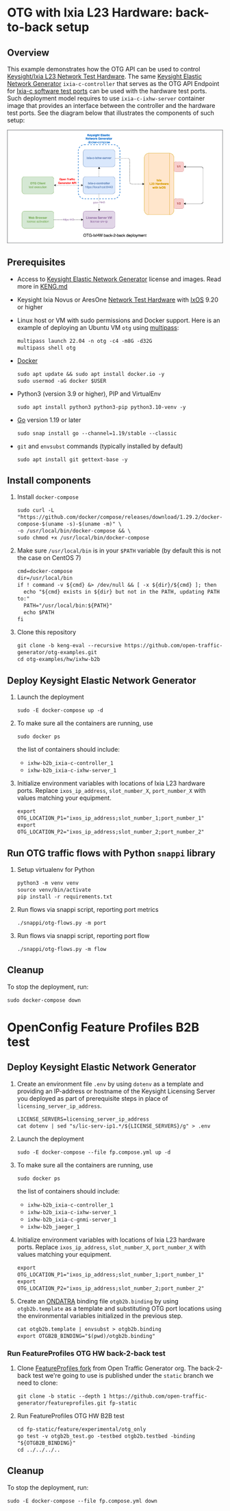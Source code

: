 # OTG with Ixia L23 Hardware: back-to-back setup

## Overview
This example demonstrates how the OTG API can be used to control [Keysight/Ixia L23 Network Test Hardware](https://www.keysight.com/us/en/products/network-test/network-test-hardware.html). The same [Keysight Elastic Network Generator](https://www.keysight.com/us/en/products/network-test/protocol-load-test/keysight-elastic-network-generator.html) `ixia-c-controller` that serves as the OTG API Endpoint for [Ixia-c software test ports](https://github.com/open-traffic-generator/otg-examples/tree/main/docker-compose/cpdp-b2b) can be used with the hardware test ports. Such deployment model requires to use `ixia-c-ixhw-server` container image that provides an interface between the controller and the hardware test ports. See the diagram below that illustrates the components of such setup:

![Diagram](./diagram.png)

## Prerequisites

* Access to [Keysight Elastic Network Generator](https://www.keysight.com/us/en/products/network-test/protocol-load-test/keysight-elastic-network-generator.html) license and images. Read more in [KENG.md](../../KENG.md)

* Keysight Ixia Novus or AresOne [Network Test Hardware](https://www.keysight.com/us/en/products/network-test/network-test-hardware.html) with [IxOS](https://support.ixiacom.com/ixos-software-downloads-documentation) 9.20 or higher

* Linux host or VM with sudo permissions and Docker support. Here is an example of deploying an Ubuntu VM `otg` using [multipass](https://multipass.run/):

    ```Shell
    multipass launch 22.04 -n otg -c4 -m8G -d32G
    multipass shell otg
    ```

* [Docker](https://docs.docker.com/engine/install/)

    ```Shell
    sudo apt update && sudo apt install docker.io -y
    sudo usermod -aG docker $USER
    ```

* Python3 (version 3.9 or higher), PIP and VirtualEnv

    ```Shell
    sudo apt install python3 python3-pip python3.10-venv -y
    ```
* [Go](https://go.dev/dl/) version 1.19 or later

    ```Shell
    sudo snap install go --channel=1.19/stable --classic
    ```

* `git` and `envsubst` commands (typically installed by default)

    ```Shell
    sudo apt install git gettext-base -y
    ```

## Install components

1. Install `docker-compose`

    ```Shell
    sudo curl -L "https://github.com/docker/compose/releases/download/1.29.2/docker-compose-$(uname -s)-$(uname -m)" \
    -o /usr/local/bin/docker-compose && \
    sudo chmod +x /usr/local/bin/docker-compose
    ```

2. Make sure `/usr/local/bin` is in your `$PATH` variable (by default this is not the case on CentOS 7)

    ```Shell
    cmd=docker-compose
    dir=/usr/local/bin
    if ! command -v ${cmd} &> /dev/null && [ -x ${dir}/${cmd} ]; then
      echo "${cmd} exists in ${dir} but not in the PATH, updating PATH to:"
      PATH="/usr/local/bin:${PATH}"
      echo $PATH
    fi
    ```

3. Clone this repository

    ```Shell
    git clone -b keng-eval --recursive https://github.com/open-traffic-generator/otg-examples.git
    cd otg-examples/hw/ixhw-b2b
    ```

## Deploy Keysight Elastic Network Generator

1. Launch the deployment

    ```Shell
    sudo -E docker-compose up -d
    ```

2. To make sure all the containers are running, use

    ```Shell
    sudo docker ps
    ```

    the list of containers should include:

    * `ixhw-b2b_ixia-c-controller_1`
    * `ixhw-b2b_ixia-c-ixhw-server_1`

3. Initialize environment variables with locations of Ixia L23 hardware ports. Replace `ixos_ip_address`, `slot_number_X`, `port_number_X` with values matching your equipment.

    ```Shell
    export OTG_LOCATION_P1="ixos_ip_address;slot_number_1;port_number_1"
    export OTG_LOCATION_P2="ixos_ip_address;slot_number_2;port_number_2"
    ```

## Run OTG traffic flows with Python `snappi` library

1. Setup virtualenv for Python

    ```Shell
    python3 -m venv venv
    source venv/bin/activate
    pip install -r requirements.txt
    ```

2. Run flows via snappi script, reporting port metrics

    ```Shell
    ./snappi/otg-flows.py -m port
    ```

3. Run flows via snappi script, reporting port flow

    ```Shell
    ./snappi/otg-flows.py -m flow
    ```

## Cleanup

To stop the deployment, run:

```Shell
sudo docker-compose down
```

# OpenConfig Feature Profiles B2B test

## Deploy Keysight Elastic Network Generator

1. Create an environment file `.env` by using `dotenv` as a template and providing an IP-address or hostname of the Keysight Licensing Server you deployed as part of prerequisite steps in place of `licensing_server_ip_address`.

    ```Shell
    LICENSE_SERVERS=licensing_server_ip_address
    cat dotenv | sed "s/lic-serv-ip1.*/${LICENSE_SERVERS}/g" > .env
    ```

2. Launch the deployment

    ```Shell
    sudo -E docker-compose --file fp.compose.yml up -d
    ```

3. To make sure all the containers are running, use

    ```Shell
    sudo docker ps
    ```

    the list of containers should include:

    * `ixhw-b2b_ixia-c-controller_1`
    * `ixhw-b2b_ixia-c-ixhw-server_1`
    * `ixhw-b2b_ixia-c-gnmi-server_1`
    * `ixhw-b2b_jaeger_1`



4. Initialize environment variables with locations of Ixia L23 hardware ports. Replace `ixos_ip_address`, `slot_number_X`, `port_number_X` with values matching your equipment.

    ```Shell
    export OTG_LOCATION_P1="ixos_ip_address;slot_number_1;port_number_1"
    export OTG_LOCATION_P2="ixos_ip_address;slot_number_2;port_number_2"
    ```

5. Create an [ONDATRA](https://github.com/openconfig/ondatra) binding file `otgb2b.binding` by using `otgb2b.template` as a template and substituting OTG port locations using the environmental variables initialized in the previous step.

    ```Shell
    cat otgb2b.template | envsubst > otgb2b.binding
    export OTGB2B_BINDING="$(pwd)/otgb2b.binding"
    ```

### Run FeatureProfiles OTG HW back-2-back test

1. Clone [FeatureProfiles fork](https://github.com/open-traffic-generator/featureprofiles/tree/static) from Open Traffic Generator org. The back-2-back test we're going to use is published under the `static` branch we need to clone:

    ```Shell
    git clone -b static --depth 1 https://github.com/open-traffic-generator/featureprofiles.git fp-static
    ```

2. Run FeatureProfiles OTG HW B2B test

    ```Shell
    cd fp-static/feature/experimental/otg_only
    go test -v otgb2b_test.go -testbed otgb2b.testbed -binding "${OTGB2B_BINDING}"
    cd ../../../..
    ```

## Cleanup

To stop the deployment, run:

```Shell
sudo -E docker-compose --file fp.compose.yml down
```